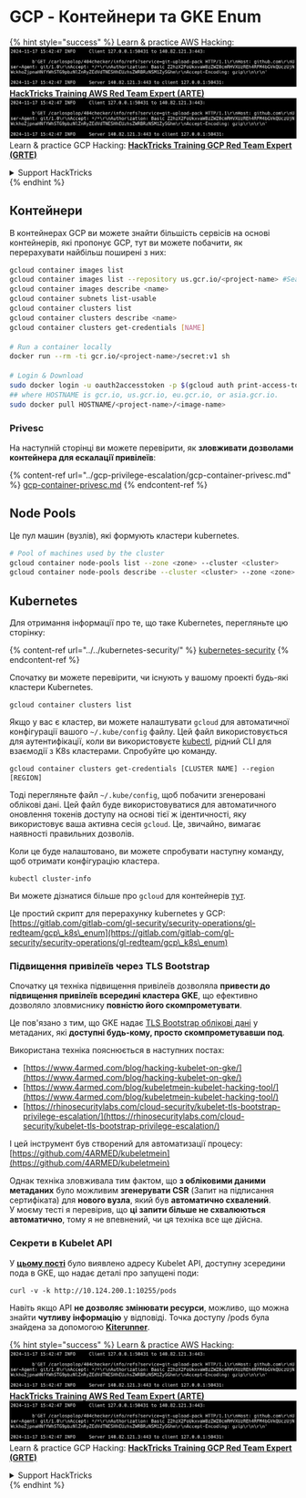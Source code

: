 # GCP - Контейнери та GKE Enum

{% hint style="success" %}
Learn & practice AWS Hacking:<img src="../../../.gitbook/assets/image (1).png" alt="" data-size="line">[**HackTricks Training AWS Red Team Expert (ARTE)**](https://training.hacktricks.xyz/courses/arte)<img src="../../../.gitbook/assets/image (1).png" alt="" data-size="line">\
Learn & practice GCP Hacking: <img src="../../../.gitbook/assets/image (2).png" alt="" data-size="line">[**HackTricks Training GCP Red Team Expert (GRTE)**<img src="../../../.gitbook/assets/image (2).png" alt="" data-size="line">](https://training.hacktricks.xyz/courses/grte)

<details>

<summary>Support HackTricks</summary>

* Check the [**subscription plans**](https://github.com/sponsors/carlospolop)!
* **Join the** 💬 [**Discord group**](https://discord.gg/hRep4RUj7f) or the [**telegram group**](https://t.me/peass) or **follow** us on **Twitter** 🐦 [**@hacktricks\_live**](https://twitter.com/hacktricks\_live)**.**
* **Share hacking tricks by submitting PRs to the** [**HackTricks**](https://github.com/carlospolop/hacktricks) and [**HackTricks Cloud**](https://github.com/carlospolop/hacktricks-cloud) github repos.

</details>
{% endhint %}

## Контейнери

В контейнерах GCP ви можете знайти більшість сервісів на основі контейнерів, які пропонує GCP, тут ви можете побачити, як перерахувати найбільш поширені з них:
```bash
gcloud container images list
gcloud container images list --repository us.gcr.io/<project-name> #Search in other subdomains repositories
gcloud container images describe <name>
gcloud container subnets list-usable
gcloud container clusters list
gcloud container clusters describe <name>
gcloud container clusters get-credentials [NAME]

# Run a container locally
docker run --rm -ti gcr.io/<project-name>/secret:v1 sh

# Login & Download
sudo docker login -u oauth2accesstoken -p $(gcloud auth print-access-token) https://HOSTNAME
## where HOSTNAME is gcr.io, us.gcr.io, eu.gcr.io, or asia.gcr.io.
sudo docker pull HOSTNAME/<project-name>/<image-name>
```
### Privesc

На наступній сторінці ви можете перевірити, як **зловживати дозволами контейнера для ескалації привілеїв**:

{% content-ref url="../gcp-privilege-escalation/gcp-container-privesc.md" %}
[gcp-container-privesc.md](../gcp-privilege-escalation/gcp-container-privesc.md)
{% endcontent-ref %}

## Node Pools

Це пул машин (вузлів), які формують кластери kubernetes.
```bash
# Pool of machines used by the cluster
gcloud container node-pools list --zone <zone> --cluster <cluster>
gcloud container node-pools describe --cluster <cluster> --zone <zone> <node-pool>
```
## Kubernetes

Для отримання інформації про те, що таке Kubernetes, перегляньте цю сторінку:

{% content-ref url="../../kubernetes-security/" %}
[kubernetes-security](../../kubernetes-security/)
{% endcontent-ref %}

Спочатку ви можете перевірити, чи існують у вашому проекті будь-які кластери Kubernetes.
```
gcloud container clusters list
```
Якщо у вас є кластер, ви можете налаштувати `gcloud` для автоматичної конфігурації вашого `~/.kube/config` файлу. Цей файл використовується для аутентифікації, коли ви використовуєте [kubectl](https://kubernetes.io/docs/reference/kubectl/overview/), рідний CLI для взаємодії з K8s кластерами. Спробуйте цю команду.
```
gcloud container clusters get-credentials [CLUSTER NAME] --region [REGION]
```
Тоді перегляньте файл `~/.kube/config`, щоб побачити згенеровані облікові дані. Цей файл буде використовуватися для автоматичного оновлення токенів доступу на основі тієї ж ідентичності, яку використовує ваша активна сесія `gcloud`. Це, звичайно, вимагає наявності правильних дозволів.

Коли це буде налаштовано, ви можете спробувати наступну команду, щоб отримати конфігурацію кластера.
```
kubectl cluster-info
```
Ви можете дізнатися більше про `gcloud` для контейнерів [тут](https://cloud.google.com/sdk/gcloud/reference/container/).

Це простий скрипт для перерахунку kubernetes у GCP: [https://gitlab.com/gitlab-com/gl-security/security-operations/gl-redteam/gcp\_k8s\_enum](https://gitlab.com/gitlab-com/gl-security/security-operations/gl-redteam/gcp\_k8s\_enum)

### Підвищення привілеїв через TLS Bootstrap

Спочатку ця техніка підвищення привілеїв дозволяла **привести до підвищення привілеїв всередині кластера GKE**, що ефективно дозволяло зловмиснику **повністю його скомпрометувати**.

Це пов'язано з тим, що GKE надає [TLS Bootstrap облікові дані](https://kubernetes.io/docs/reference/command-line-tools-reference/kubelet-tls-bootstrapping/) у метаданих, які **доступні будь-кому, просто скомпрометувавши под**.

Використана техніка пояснюється в наступних постах:

* [https://www.4armed.com/blog/hacking-kubelet-on-gke/](https://www.4armed.com/blog/hacking-kubelet-on-gke/)
* [https://www.4armed.com/blog/kubeletmein-kubelet-hacking-tool/](https://www.4armed.com/blog/kubeletmein-kubelet-hacking-tool/)
* [https://rhinosecuritylabs.com/cloud-security/kubelet-tls-bootstrap-privilege-escalation/](https://rhinosecuritylabs.com/cloud-security/kubelet-tls-bootstrap-privilege-escalation/)

І цей інструмент був створений для автоматизації процесу: [https://github.com/4ARMED/kubeletmein](https://github.com/4ARMED/kubeletmein)

Однак техніка зловживала тим фактом, що **з обліковими даними метаданих** було можливим **згенерувати CSR** (Запит на підписання сертифіката) для **нового вузла**, який був **автоматично схвалений**.\
У моєму тесті я перевірив, що **ці запити більше не схвалюються автоматично**, тому я не впевнений, чи ця техніка все ще дійсна.

### Секрети в Kubelet API <a href="#the-kubelet-api-git-secrets-redux" id="the-kubelet-api-git-secrets-redux"></a>

У [**цьому пості**](https://blog.assetnote.io/2022/05/06/cloudflare-pages-pt3/) було виявлено адресу Kubelet API, доступну зсередини пода в GKE, що надає деталі про запущені поди:
```
curl -v -k http://10.124.200.1:10255/pods
```
Навіть якщо API **не дозволяє змінювати ресурси**, можливо, що можна знайти **чутливу інформацію** у відповіді. Точка доступу /pods була знайдена за допомогою [**Kiterunner**](https://github.com/assetnote/kiterunner).

{% hint style="success" %}
Learn & practice AWS Hacking:<img src="../../../.gitbook/assets/image (1).png" alt="" data-size="line">[**HackTricks Training AWS Red Team Expert (ARTE)**](https://training.hacktricks.xyz/courses/arte)<img src="../../../.gitbook/assets/image (1).png" alt="" data-size="line">\
Learn & practice GCP Hacking: <img src="../../../.gitbook/assets/image (2).png" alt="" data-size="line">[**HackTricks Training GCP Red Team Expert (GRTE)**<img src="../../../.gitbook/assets/image (2).png" alt="" data-size="line">](https://training.hacktricks.xyz/courses/grte)

<details>

<summary>Support HackTricks</summary>

* Check the [**subscription plans**](https://github.com/sponsors/carlospolop)!
* **Join the** 💬 [**Discord group**](https://discord.gg/hRep4RUj7f) or the [**telegram group**](https://t.me/peass) or **follow** us on **Twitter** 🐦 [**@hacktricks\_live**](https://twitter.com/hacktricks\_live)**.**
* **Share hacking tricks by submitting PRs to the** [**HackTricks**](https://github.com/carlospolop/hacktricks) and [**HackTricks Cloud**](https://github.com/carlospolop/hacktricks-cloud) github repos.

</details>
{% endhint %}
